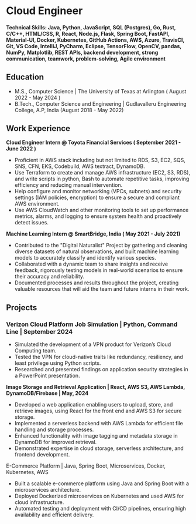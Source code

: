 # Cloud Engineer

#### Technical Skills: Java, Python, JavaScript, SQL (Postgres), Go, Rust, C/C++, HTML/CSS, R, React, Node.js, Flask, Spring Boot, FastAPI, Material-UI, Docker, Kubernetes, GitHub Actions, AWS, Azure, TravisCI, Git, VS Code, IntelliJ, PyCharm, Eclipse, TensorFlow, OpenCV, pandas, NumPy, Matplotlib, REST APIs, backend development, strong communication, teamwork, problem-solving, Agile environment

## Education					       		
- M.S., Computer Science	| The University of Texas at Arlington ( August 2022 - May 2024 )	 			        		
- B.Tech., Computer Science and Engineering | Gudlavalleru Engineering College, A.P, India  (August 2018 - May 2022)

## Work Experience
**Cloud Engineer Intern @ Toyota Financial Services ( September 2021 - June 2022 )**
- Proficient in AWS stack including but not limited to RDS, S3, EC2, SQS, SNS, CFN, EKS, Codebuild, AWS textract, DynamoDB.
- Use Terraform to create and manage AWS infrastructure (EC2, S3, RDS), and write scripts in python, Bash to automate repetitive tasks, improving efficiency and reducing manual intervention.
- Help configure and monitor networking (VPCs, subnets) and security settings (IAM policies, encryption) to ensure a secure and compliant AWS environment.
- Use AWS CloudWatch and other monitoring tools to set up performance metrics, alarms, and logging to ensure system health and proactively detect issues.

**Machine Learning Intern @ SmartBridge, India ( May 2021 - July 2021)**
-  Contributed to the "Digital Naturalist" Project by gathering and cleaning diverse datasets of natural observations, and built machine learning models to accurately classify and identify various species.
-  Collaborated with a dynamic team to share insights and receive feedback, rigorously testing models in real-world scenarios to ensure their accuracy and reliability.
-  Documented processes and results throughout the project, creating valuable resources that will aid the team and future interns in their work.

## Projects
### Verizon Cloud Platform Job Simulation | Python, Command Line | September 2024
-  Simulated the development of a VPN product for Verizon’s Cloud Computing team.
-  Tested the VPN for cloud-native traits like redundancy, resiliency, and least privilege using Python scripts.
-  Researched and presented findings on application security strategies in a PowerPoint presentation.

**Image Storage and Retrieval Application | React, AWS S3, AWS Lambda, DynamoDB/Firebase | May, 2024**
-  Developed a web application enabling users to upload, store, and retrieve images, using React for the front end and AWS S3 for secure storage.
-  Implemented a serverless backend with AWS Lambda for efficient file handling and storage processes.
-  Enhanced functionality with image tagging and metadata storage in DynamoDB for improved retrieval.
-  Demonstrated expertise in cloud storage, serverless architecture, and frontend development.

E-Commerce Platform | Java, Spring Boot, Microservices, Docker, Kubernetes, AWS
-  Built a scalable e-commerce platform using Java and Spring Boot with a microservices architecture.
-  Deployed Dockerized microservices on Kubernetes and used AWS for cloud infrastructure.
-  Automated testing and deployment with CI/CD pipelines, ensuring high availability and efficient delivery.


